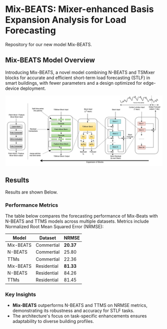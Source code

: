 # Mix-BEATS: Mixer-enhanced Basis Expansion Analysis for Load Forecasting
Repository for our new model Mix-BEATS.

## Mix-BEATS Model Overview
Introducing Mix-BEATS, a novel model combining N-BEATS and TSMixer blocks for accurate and efficient short-term load forecasting (STLF) in smart buildings, with fewer parameters and a design optimized for edge-device deployment.

![Mix-BEATS Model Figure](Mix-BEATS/plots/mix-beats.jpg)

## Results

Results are shown Below.

### Performance Metrics

The table below compares the forecasting performance of Mix-Beats with N-BEATS and TTMS models across multiple datasets. Metrics include Normalized Root Mean Squared Error (NRMSE):

| Model      |   Dataset   | NRMSE  |
|------------|----------   |------- |
| Mix-BEATS  | Commertial  | **20.37**  |
| N-BEATS    | Commertial  | 25.80  |
| TTMs       | Commertial  | 22.36  |
| Mix-BEATS  | Residential | **81.33**  |
| N-BEATS    | Residential | 84.26  |
| TTMs       | Residential | 81.45   | 

### Key Insights

- **Mix-BEATS** outperforms N-BEATS and TTMS on NRMSE metrics, demonstrating its robustness and accuracy for STLF tasks.
- The architecture's focus on task-specific enhancements ensures adaptability to diverse building profiles.


